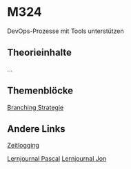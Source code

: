 # M324
DevOps-Prozesse mit Tools unterstützen

## Theorieinhalte
...

## Themenblöcke

[Branching Strategie](...)

## Andere Links
[Zeitlogging](https://tbzedu.sharepoint.com/:x:/r/sites/IT_AP21d_M324-Gruppe2/Freigegebene%20Dokumente/Gruppe2/timelogging.xlsx?d=wa8287b6140164d7981359b97c8ffaf1e&csf=1&web=1&e=LmHBhs)

[Lernjournal Pascal](https://github.com/Pascal1414/M324-Portfolio)
[Lernjournal Jon](https://github.com/jonlanda/M324-Lernjournal)
